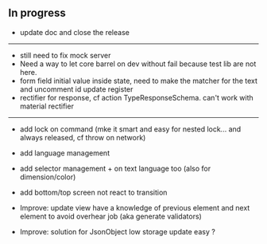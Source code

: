 ## In progress

- update doc and close the release

*** ***
- still need to fix mock server
- Need a way to let core barrel on dev without fail because test lib are not here.
- form field initial value inside state, need to make the matcher for the text and uncomment id update register
- rectifier for response, cf action TypeResponseSchema. can't work with material rectifier

**** ****
- add lock on command (mke it smart and easy for nested lock... and always released, cf throw on network)
- add language management
- add selector management + on text language too (also for dimension/color)
- add bottom/top screen not react to transition

- Improve: update view have a knowledge of previous element and next element to avoid overhear job (aka generate validators)
- Improve: solution for JsonObject low storage update easy ?
